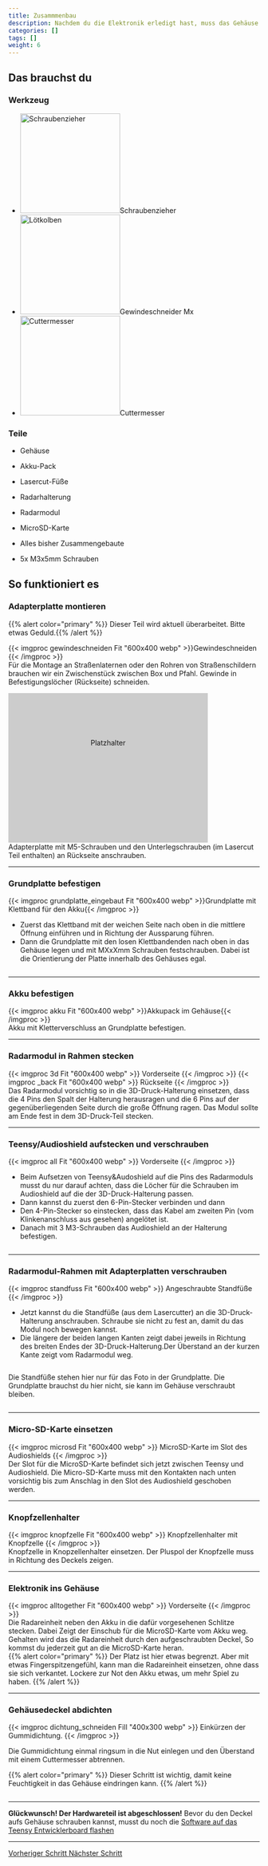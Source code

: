 ```yaml
---
title: Zusammmenbau
description: Nachdem du die Elektronik erledigt hast, muss das Gehäuse vorbereitet und alles zusammengebaut werden.
categories: []
tags: []
weight: 6
---
```


## Das brauchst du

<div class="row">
    <div class="col-md-6">
       <h3>Werkzeug</h3>
       <ul>
       <li><img src="/icons/screwdriver.webp" alt="Schraubenzieher" width="200"/>Schraubenzieher</li>
        <li><img src="/icons/gewinde.webp" alt="Lötkolben" width="200"/>Gewindeschneider Mx</li>
        <li><img src="/icons/cutter.webp" alt="Cuttermesser" width="200"/>Cuttermesser</li>
       </ul>
    </div>
    <div class="col-md-6 col-sm-6 col-xs-12">
    <h3>Teile</h3>

    
  - Gehäuse
  - Akku-Pack
  - Lasercut-Füße
  - Radarhalterung
  - Radarmodul
  - MicroSD-Karte
  - Alles bisher Zusammengebaute
  - 5x M3x5mm Schrauben



        
      </div>
</div>

## So funktioniert es 

<div class="row">

### Adapterplatte montieren
{{% alert color="primary" %}}
Dieser Teil wird aktuell überarbeitet. Bitte etwas Geduld.{{% /alert %}}
    <div class="col-md-6">
       {{< imgproc gewindeschneiden Fit "600x400 webp" >}}Gewindeschneiden
{{< /imgproc >}} </div>
    <div class="col-md-6" style="display: flex; flex-direction: column; justify-content: center;">
Für die Montage an Straßenlaternen oder den Rohren von Straßenschildern brauchen wir ein Zwischenstück zwischen Box und Pfahl. 
Gewinde in Befestigungslöcher (Rückseite) schneiden.
    </div>
</div>

<div class="row">
<div class="col-md-6">
       <div style="width: 400px; height: 300px; background-color: #cccccc; text-align: center; line-height: 200px;">
    Platzhalter
</div> </div>
    <div class="col-md-6" style="display: flex; flex-direction: column; justify-content: center;">
Adapterplatte mit M5-Schrauben und den Unterlegschrauben (im Lasercut Teil enthalten) an Rückseite anschrauben.
    </div>
</div>
<hr class="my-4"> <!-- Trennlinie -->



### Grundplatte befestigen
<div class="row">
    <div class="col-md-6">
       {{< imgproc grundplatte_eingebaut Fit "600x400 webp" >}}Grundplatte mit Klettband für den Akku{{< /imgproc >}} </div>
    <div class="col-md-6" style="display: flex; flex-direction: column; justify-content: center;">

<ul><li>Zuerst das Klettband mit der weichen Seite nach oben in die mittlere Öffnung einführen und in Richtung der Aussparung führen.</li>

<li>Dann die Grundplatte mit den losen Klettbandenden nach oben in das Gehäuse legen und mit MXxXmm Schrauben festschrauben. Dabei ist die Orientierung der Platte innerhalb des Gehäuses egal.</li>
</ul>
    </div>
</div>
<hr class="my-4"> <!-- Trennlinie -->



<div class="row">

### Akku befestigen
<div class="col-md-6">
       {{< imgproc akku Fit "600x400 webp" >}}Akkupack im Gehäuse{{< /imgproc >}}</div>
    <div class="col-md-6" style="display: flex; flex-direction: column; justify-content: center;">
Akku mit Kletterverschluss an Grundplatte befestigen.
    </div>
</div>
<hr class="my-4"> <!-- Trennlinie -->


<div class="row">


### Radarmodul in Rahmen stecken
<div class="col-md-6">
       {{< imgproc 3d Fit "600x400 webp" >}} Vorderseite {{< /imgproc >}}
       {{< imgproc _back Fit "600x400 webp" >}} Rückseite {{< /imgproc >}}
</div>
    <div class="col-md-6" style="display: flex; flex-direction: column; justify-content: center;">
 Das Radarmodul vorsichtig so in die 3D-Druck-Halterung einsetzen, dass die 4 Pins den Spalt der Halterung herausragen und die 6 Pins auf der gegenüberliegenden Seite durch die große Öffnung ragen. Das Modul sollte am Ende fest in dem 3D-Druck-Teil stecken.
    </div>
</div>
<hr class="my-4"> 
<div class="row">

### Teensy/Audioshield aufstecken und verschrauben
<div class="col-md-6">
       {{< imgproc all Fit "600x400 webp" >}} Vorderseite {{< /imgproc >}} </div>
<div class="col-md-6" style="display: flex; flex-direction: column; justify-content: center;">

- Beim Aufsetzen von Teensy&Audoshield auf die Pins des Radarmoduls musst du nur darauf achten, dass die Löcher für die Schrauben im Audioshield auf die der 3D-Druck-Halterung passen.
- Dann kannst du zuerst den 6-Pin-Stecker verbinden und dann
- Den 4-Pin-Stecker so einstecken, dass das Kabel am zweiten Pin (vom Klinkenanschluss aus gesehen) angelötet ist. 
- Danach mit 3 M3-Schrauben das Audioshield an der Halterung befestigen. 
    </div>
</div>
<hr class="my-4"> <!-- Trennlinie -->

<div class="row">

### Radarmodul-Rahmen mit Adapterplatten verschrauben
<div class="col-md-6">
       {{< imgproc standfuss Fit "600x400 webp" >}} Angeschraubte Standfüße {{< /imgproc >}} </div>
<div class="col-md-6" style="display: flex; flex-direction: column; justify-content: center;">

- Jetzt kannst du die Standfüße (aus dem Lasercutter) an die 3D-Druck-Halterung anschrauben. Schraube sie nicht zu fest an, damit du das Modul noch bewegen kannst. 
- Die längere der beiden langen Kanten zeigt dabei jeweils in Richtung des breiten Endes der 3D-Druck-Halterung.Der Überstand an der kurzen Kante zeigt vom Radarmodul weg.


Die Standfüße stehen hier nur für das Foto in der Grundplatte. Die Grundplatte brauchst du hier nicht, sie kann im Gehäuse verschraubt bleiben.  
    </div>
</div>
<hr class="my-4"> <!-- Trennlinie -->

<div class="row">

### Micro-SD-Karte einsetzen
<div class="col-md-6">
       {{< imgproc microsd Fit "600x400 webp" >}} MicroSD-Karte im Slot des Audioshields {{< /imgproc >}} </div>
<div class="col-md-6" style="display: flex; flex-direction: column; justify-content: center;">
Der Slot für die MicroSD-Karte befindet sich jetzt zwischen Teensy und Audioshield. Die Micro-SD-Karte muss mit den Kontakten nach unten vorsichtig bis zum Anschlag in den Slot des Audioshield geschoben werden.
    </div>
</div>
<hr class="my-4"> <!-- Trennlinie -->

### Knopfzellenhalter
<div class="row">
    <div class="col-md-6">
       {{< imgproc knopfzelle Fit "600x400 webp" >}} Knopfzellenhalter mit Knopfzelle {{< /imgproc >}} </div>
    <div class="col-md-6" style="display: flex; flex-direction: column; justify-content: center;">
Knopfzelle in Knopzellenhalter einsetzen. Der Pluspol der Knopfzelle muss in Richtung des Deckels zeigen. 
    </div>
</div>
<hr class="my-4"> <!-- Trennlinie -->


<div class="row">

### Elektronik ins Gehäuse
<div class="col-md-6">
       {{< imgproc alltogether Fit "600x400 webp" >}} Vorderseite {{< /imgproc >}} </div>
<div class="col-md-6" style="display: flex; flex-direction: column; justify-content: center;">
Die Radareinheit neben den Akku in die dafür vorgesehenen Schlitze stecken. Dabei Zeigt der Einschub für die MicroSD-Karte vom Akku weg. Gehalten wird das die Radareinheit durch den aufgeschraubten Deckel, So kommst du jederzeit gut an die MicroSD-Karte heran. 
<br>
{{% alert color="primary" %}}
Der Platz ist hier etwas begrenzt. Aber mit etwas Fingerspitzengefühl, kann man die Radareinheit einsetzen, ohne dass sie sich verkantet. Lockere zur Not den Akku etwas, um mehr Spiel zu haben.  
{{% /alert %}}
 </div>
</div>
<hr class="my-4"> <!-- Trennlinie -->

<div class="row">

### Gehäusedeckel abdichten
<div class="col-md-6">
       
{{< imgproc dichtung_schneiden Fill "400x300 webp" >}}
Einkürzen der Gummidichtung.
{{< /imgproc >}}

       
</div>
    <div class="col-md-6" style="display: flex; flex-direction: column; justify-content: center;">
Die Gummidichtung einmal ringsum in die Nut einlegen und den Überstand mit einem Cuttermesser abtrennen. <br>

{{% alert color="primary" %}}
Dieser Schritt ist wichtig, damit keine Feuchtigkeit in das Gehäuse eindringen kann.
{{% /alert %}}


</div>
</div>
<hr class="my-4"> <!-- Trennlinie -->

**Glückwunsch! Der Hardwareteil ist abgeschlossen!**  Bevor du den Deckel aufs Gehäuse schrauben kannst, musst du noch die <a href="/docs/softwareinstallation/">Software auf das Teensy Entwicklerboard flashen</a> 

<hr class="my-4">

<div class="d-flex justify-content-between">
  <a class="btn btn-sm btn-primary me-3 mb-4" href="../elektronik/vorbereitung-radaranschluss">
<i class="fas fa-arrow-alt-circle-left me-2"></i> Vorheriger Schritt 
  </a>
  <a class="btn btn-sm btn-primary mb-4" href="../../softwareinstallation/">
    Nächster Schritt <i class="fas fa-arrow-alt-circle-right ms-2"></i>
  </a>
</div>